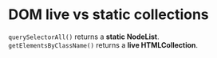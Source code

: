 # DOM live vs static collections
`querySelectorAll()` returns a **static NodeList**.  
`getElementsByClassName()` returns a **live HTMLCollection**.
